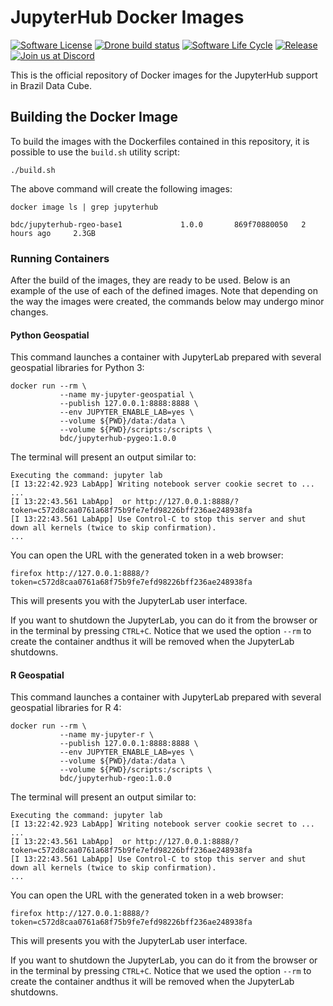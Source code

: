 # JupyterHub Docker Images

[![Software License](https://img.shields.io/badge/license-MIT-green)](https://github.com//brazil-data-cube/sits-docker/blob/master/LICENSE) [![Drone build status](https://drone.dpi.inpe.br/api/badges/brazil-data-cube/jupyterhub-docker/status.svg)](https://drone.dpi.inpe.br/api/badges/brazil-data-cube/jupyterhub-docker) [![Software Life
Cycle](https://img.shields.io/badge/lifecycle-maturing-blue.svg)](https://www.tidyverse.org/lifecycle/#maturing) [![Release](https://img.shields.io/github/tag/brazil-data-cube/jupyterhub-docker.svg)](https://github.com/brazil-data-cube/jupyterhub-docker/releases) [![Join us at
Discord](https://img.shields.io/discord/689541907621085198?logo=discord&logoColor=ffffff&color=7389D8)](https://discord.com/channels/689541907621085198#)

This is the official repository of Docker images for the JupyterHub support in Brazil Data Cube.


## Building the Docker Image

To build the images with the Dockerfiles contained in this repository, it is possible to use the `build.sh` utility script:

```shell
./build.sh
```

The above command will create the following images:

```shell
docker image ls | grep jupyterhub
```

```
bdc/jupyterhub-rgeo-base1             1.0.0       869f70880050   2 hours ago     2.3GB
```


### Running Containers

After the build of the images, they are ready to be used. Below is an example of the use of each of the defined images. Note that depending on the way the images were created, the commands below may undergo minor changes.


#### Python Geospatial

This command launches a container with JupyterLab prepared with several geospatial libraries for Python 3:

```shell
docker run --rm \
           --name my-jupyter-geospatial \
           --publish 127.0.0.1:8888:8888 \
           --env JUPYTER_ENABLE_LAB=yes \
           --volume ${PWD}/data:/data \
           --volume ${PWD}/scripts:/scripts \
           bdc/jupyterhub-pygeo:1.0.0
```

The terminal will present an output similar to:

```
Executing the command: jupyter lab
[I 13:22:42.923 LabApp] Writing notebook server cookie secret to ...
...
[I 13:22:43.561 LabApp]  or http://127.0.0.1:8888/?token=c572d8caa0761a68f75b9fe7efd98226bff236ae248938fa
[I 13:22:43.561 LabApp] Use Control-C to stop this server and shut down all kernels (twice to skip confirmation).
...
```

You can open the URL with the generated token in a web browser:

```shell
firefox http://127.0.0.1:8888/?token=c572d8caa0761a68f75b9fe7efd98226bff236ae248938fa
```

This will presents you with the JupyterLab user interface.

If you want to shutdown the JupyterLab, you can do it from the browser or in the terminal by pressing `CTRL+C`. Notice that we used the option ``--rm`` to create the container andthus it will be removed when the JupyterLab shutdowns. 
   

#### R Geospatial

This command launches a container with JupyterLab prepared with several geospatial libraries for R 4:

```shell
docker run --rm \
           --name my-jupyter-r \
           --publish 127.0.0.1:8888:8888 \
           --env JUPYTER_ENABLE_LAB=yes \
           --volume ${PWD}/data:/data \
           --volume ${PWD}/scripts:/scripts \
           bdc/jupyterhub-rgeo:1.0.0
```

The terminal will present an output similar to:

```
Executing the command: jupyter lab
[I 13:22:42.923 LabApp] Writing notebook server cookie secret to ...
...
[I 13:22:43.561 LabApp]  or http://127.0.0.1:8888/?token=c572d8caa0761a68f75b9fe7efd98226bff236ae248938fa
[I 13:22:43.561 LabApp] Use Control-C to stop this server and shut down all kernels (twice to skip confirmation).
...
```

You can open the URL with the generated token in a web browser:

```shell
firefox http://127.0.0.1:8888/?token=c572d8caa0761a68f75b9fe7efd98226bff236ae248938fa
```

This will presents you with the JupyterLab user interface.

If you want to shutdown the JupyterLab, you can do it from the browser or in the terminal by pressing `CTRL+C`. Notice that we used the option ``--rm`` to create the container andthus it will be removed when the JupyterLab shutdowns. 
